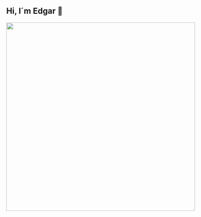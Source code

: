 ## Hi, I´m Edgar 👋

<p align="left">
  <img src="https://github.com/user-attachments/assets/d15798c4-48e7-4985-80f9-f5c372931ba3" width="500">
</p>


<!--
**Edgpan1721/Edgpan1721** is a ✨ _special_ ✨ repository because its `README.md` (this file) appears on your GitHub profile.

Here are some ideas to get you started:

- 🔭 I’m currently working on ...
- 🌱 I’m currently learning ...
- 👯 I’m looking to collaborate on ...
- 🤔 I’m looking for help with ...
- 💬 Ask me about ...
- 📫 How to reach me: ...
- 😄 Pronouns: ...
- ⚡ Fun fact: ...
-->
